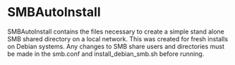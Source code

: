 # SMBAutoInstall
SMBAutoInstall contains the files necessary to create a simple stand alone SMB shared directory on a local network. This was created for fresh installs on Debian systems. Any changes to SMB share users and directories must be made in the smb.conf and install_debian_smb.sh before running.
